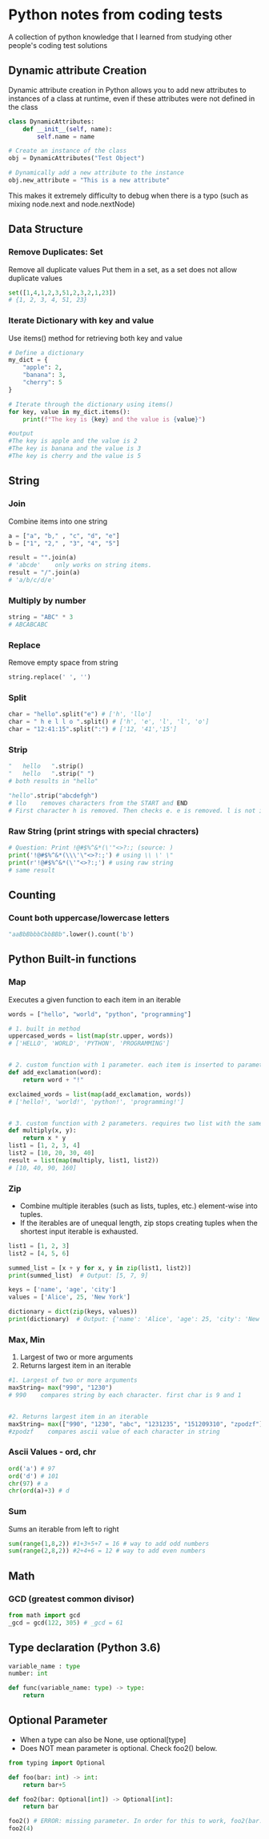 # Python notes from coding tests
A collection of python knowledge that I learned from studying other people's coding test solutions

## Dynamic attribute Creation
Dynamic attribute creation in Python allows you to add new attributes to instances of a class at runtime, even if these attributes were not defined in the class
```python
class DynamicAttributes:
    def __init__(self, name):
        self.name = name

# Create an instance of the class
obj = DynamicAttributes("Test Object")

# Dynamically add a new attribute to the instance
obj.new_attribute = "This is a new attribute"
```
This makes it extremely difficulty to debug when there is a typo (such as mixing node.next and node.nextNode)

## Data Structure
### Remove Duplicates: Set 
Remove all duplicate values
Put them in a set, as a set does not allow duplicate values
```python
set([1,4,1,2,3,51,2,3,2,1,23])
# {1, 2, 3, 4, 51, 23}
```
### Iterate Dictionary with key and value
Use items() method for retrieving both key and value
```python
# Define a dictionary
my_dict = {
    "apple": 2,
    "banana": 3,
    "cherry": 5
}

# Iterate through the dictionary using items()
for key, value in my_dict.items():
    print(f"The key is {key} and the value is {value}")

#output    
#The key is apple and the value is 2
#The key is banana and the value is 3
#The key is cherry and the value is 5
```


## String

### Join
Combine items into one string
```python
a = ["a", "b," , "c", "d", "e"]
b = ["1", "2," , "3", "4", "5"]

result = "".join(a)
# 'abcde'    only works on string items. 
result = "/".join(a)
# 'a/b/c/d/e'
```

### Multiply by number
```python
string = "ABC" * 3
# ABCABCABC
```

### Replace
Remove empty space from string
```python
string.replace(' ', '')
```


### Split
```python
char = "hello".split("e") # ['h', 'llo']
char = " h e l l o ".split() # ['h', 'e', 'l', 'l', 'o']
char = "12:41:15".split(":") # ['12, '41','15']

```
### Strip
```python
"   hello   ".strip()
"   hello   ".strip(" ")
# both results in "hello"

"hello".strip("abcdefgh")
# llo    removes characters from the START and END
# First character h is removed. Then checks e. e is removed. l is not included so checks the end of the string, which is o. o is not included so strip is finished 
```

### Raw String (print strings with special chracters)
```python
# Question: Print !@#$%^&*(\'"<>?:; (source: )
print('!@#$%^&*(\\\'\"<>?:;') # using \\ \' \"
print(r'!@#$%^&*(\'"<>?:;') # using raw string
# same result 
```

## Counting 
### Count both uppercase/lowercase letters
```python
"aaBbBbbbCbbBBb".lower().count('b')
```

## Python Built-in functions
### Map
Executes a given function to each item in an iterable
```python
words = ["hello", "world", "python", "programming"]

# 1. built in method
uppercased_words = list(map(str.upper, words))
# ['HELLO', 'WORLD', 'PYTHON', 'PROGRAMMING']


# 2. custom function with 1 parameter. each item is inserted to parameter
def add_exclamation(word):
    return word + "!"

exclaimed_words = list(map(add_exclamation, words))
# ['hello!', 'world!', 'python!', 'programming!']


# 3. custom function with 2 parameters. requires two list with the same length
def multiply(x, y):
    return x * y
list1 = [1, 2, 3, 4]
list2 = [10, 20, 30, 40]
result = list(map(multiply, list1, list2))
# [10, 40, 90, 160]

```

### Zip
- Combine multiple iterables (such as lists, tuples, etc.) element-wise into tuples. 
- If the iterables are of unequal length, zip stops creating tuples when the shortest input iterable is exhausted.
```python
list1 = [1, 2, 3]
list2 = [4, 5, 6]

summed_list = [x + y for x, y in zip(list1, list2)]
print(summed_list)  # Output: [5, 7, 9]
```

```python
keys = ['name', 'age', 'city']
values = ['Alice', 25, 'New York']

dictionary = dict(zip(keys, values))
print(dictionary)  # Output: {'name': 'Alice', 'age': 25, 'city': 'New York'}
```


### Max, Min
1. Largest of two or more arguments
2. Returns largest item in an iterable

```python
#1. Largest of two or more arguments
maxString= max("990", "1230")
# 990    compares string by each character. first char is 9 and 1


#2. Returns largest item in an iterable
maxString= max(["990", "1230", "abc", "1231235", "151209310", "zpodzf"])
#zpodzf    compares ascii value of each character in string
```

### Ascii Values - ord, chr
```python
ord('a') # 97
ord('d') # 101
chr(97) # a
chr(ord(a)+3) # d  
```

### Sum
Sums an iterable from left to right
```python
sum(range(1,8,2)) #1+3+5+7 = 16 # way to add odd numbers
sum(range(2,8,2)) #2+4+6 = 12 # way to add even numbers
```

## Math

### GCD (greatest common divisor)
```python
from math import gcd
_gcd = gcd(122, 305) # _gcd = 61
```

## Type declaration (Python 3.6)
```python
variable_name : type
number: int
```

```python
def func(variable_name: type) -> type:
    return

```

## Optional Parameter
- When a type can also be None, use optional[type]
- Does NOT mean parameter is optional. Check foo2() below.
```python
from typing import Optional

def foo(bar: int) -> int:
    return bar+5

def foo2(bar: Optional[int]) -> Optional[int]:
    return bar

foo2() # ERROR: missing parameter. In order for this to work, foo2(bar: Optional[int] = None)
foo2(4)
```